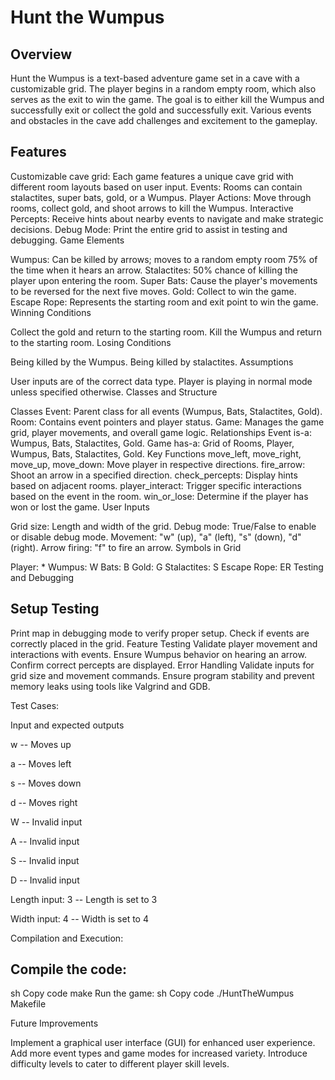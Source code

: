 # Hunt the Wumpus 

## Overview

Hunt the Wumpus is a text-based adventure game set in a cave with a customizable grid. The player begins in a random empty room, which also serves as the exit to win the game. The goal is to either kill the Wumpus and successfully exit or collect the gold and successfully exit. Various events and obstacles in the cave add challenges and excitement to the gameplay.

## Features

Customizable cave grid: Each game features a unique cave grid with different room layouts based on user input.
Events: Rooms can contain stalactites, super bats, gold, or a Wumpus.
Player Actions: Move through rooms, collect gold, and shoot arrows to kill the Wumpus.
Interactive Percepts: Receive hints about nearby events to navigate and make strategic decisions.
Debug Mode: Print the entire grid to assist in testing and debugging.
Game Elements

Wumpus: Can be killed by arrows; moves to a random empty room 75% of the time when it hears an arrow.
Stalactites: 50% chance of killing the player upon entering the room.
Super Bats: Cause the player's movements to be reversed for the next five moves.
Gold: Collect to win the game.
Escape Rope: Represents the starting room and exit point to win the game.
Winning Conditions

Collect the gold and return to the starting room.
Kill the Wumpus and return to the starting room.
Losing Conditions

Being killed by the Wumpus.
Being killed by stalactites.
Assumptions

User inputs are of the correct data type.
Player is playing in normal mode unless specified otherwise.
Classes and Structure

Classes
Event: Parent class for all events (Wumpus, Bats, Stalactites, Gold).
Room: Contains event pointers and player status.
Game: Manages the game grid, player movements, and overall game logic.
Relationships
Event is-a: Wumpus, Bats, Stalactites, Gold.
Game has-a: Grid of Rooms, Player, Wumpus, Bats, Stalactites, Gold.
Key Functions
move_left, move_right, move_up, move_down: Move player in respective directions.
fire_arrow: Shoot an arrow in a specified direction.
check_percepts: Display hints based on adjacent rooms.
player_interact: Trigger specific interactions based on the event in the room.
win_or_lose: Determine if the player has won or lost the game.
User Inputs

Grid size: Length and width of the grid.
Debug mode: True/False to enable or disable debug mode.
Movement: "w" (up), "a" (left), "s" (down), "d" (right).
Arrow firing: "f" to fire an arrow.
Symbols in Grid

Player: *
Wumpus: W
Bats: B
Gold: G
Stalactites: S
Escape Rope: ER
Testing and Debugging

## Setup Testing
Print map in debugging mode to verify proper setup.
Check if events are correctly placed in the grid.
Feature Testing
Validate player movement and interactions with events.
Ensure Wumpus behavior on hearing an arrow.
Confirm correct percepts are displayed.
Error Handling
Validate inputs for grid size and movement commands.
Ensure program stability and prevent memory leaks using tools like Valgrind and GDB.

Test Cases:

Input and expected outputs

w	-- Moves up

a -- Moves left

s -- Moves down

d	-- Moves right

W	-- Invalid input

A	-- Invalid input

S	-- Invalid input

D	-- Invalid input

Length input: 3	-- Length is set to 3

Width input: 4	-- Width is set to 4

Compilation and Execution:

## Compile the code:
sh
Copy code
make
Run the game:
sh
Copy code
./HuntTheWumpus
Makefile

Future Improvements

Implement a graphical user interface (GUI) for enhanced user experience.
Add more event types and game modes for increased variety.
Introduce difficulty levels to cater to different player skill levels.

